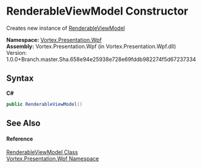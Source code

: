 # RenderableViewModel Constructor 
 

Creates new instance of <a href="T_Vortex_Presentation_Wpf_RenderableViewModel.md">RenderableViewModel</a>

**Namespace:**&nbsp;<a href="N_Vortex_Presentation_Wpf.md">Vortex.Presentation.Wpf</a><br />**Assembly:**&nbsp;Vortex.Presentation.Wpf (in Vortex.Presentation.Wpf.dll) Version: 1.0.0+Branch.master.Sha.658e94e25938e728e69fddb982274f5d67237334

## Syntax

**C#**<br />
``` C#
public RenderableViewModel()
```


## See Also


#### Reference
<a href="T_Vortex_Presentation_Wpf_RenderableViewModel.md">RenderableViewModel Class</a><br /><a href="N_Vortex_Presentation_Wpf.md">Vortex.Presentation.Wpf Namespace</a><br />